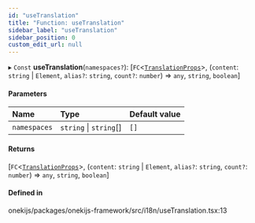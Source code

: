 ```yaml
---
id: "useTranslation"
title: "Function: useTranslation"
sidebar_label: "useTranslation"
sidebar_position: 0
custom_edit_url: null
---
```


▸ `Const` **useTranslation**(`namespaces?`): [`FC`<[`TranslationProps`](../interfaces/TranslationProps.md)\>, (`content`: `string` \| `Element`, `alias?`: `string`, `count?`: `number`) => `any`, `string`, `boolean`]

#### Parameters

| Name | Type | Default value |
| :------ | :------ | :------ |
| `namespaces` | `string` \| `string`[] | `[]` |

#### Returns

[`FC`<[`TranslationProps`](../interfaces/TranslationProps.md)\>, (`content`: `string` \| `Element`, `alias?`: `string`, `count?`: `number`) => `any`, `string`, `boolean`]

#### Defined in

onekijs/packages/onekijs-framework/src/i18n/useTranslation.tsx:13
